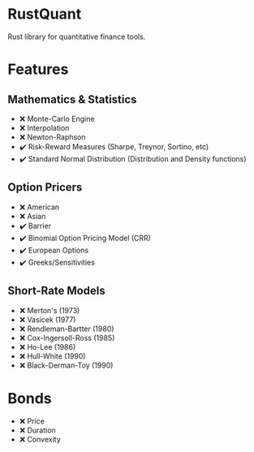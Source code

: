 # RustQuant

Rust library for quantitative finance tools.

# Features

## Mathematics & Statistics

+ :x: Monte-Carlo Engine
+ :x: Interpolation
+ :x: Newton-Raphson
+ :heavy_check_mark: Risk-Reward Measures (Sharpe, Treynor, Sortino, etc)
+ :heavy_check_mark: Standard Normal Distribution (Distribution and Density functions)

## Option Pricers

+ :x: American
+ :x: Asian
+ :heavy_check_mark: Barrier
+ :heavy_check_mark: Binomial Option Pricing Model (CRR)
+ :heavy_check_mark: European Options
+ :heavy_check_mark: Greeks/Sensitivities

## Short-Rate Models

+ :x: Merton's (1973)
+ :x: Vasicek (1977)
+ :x: Rendleman-Bartter (1980)
+ :x: Cox-Ingersoll-Ross (1985)
+ :x: Ho-Lee (1986)
+ :x: Hull-White (1990)
+ :x: Black-Derman-Toy (1990)

# Bonds

+ :x: Price
+ :x: Duration
+ :x: Convexity

